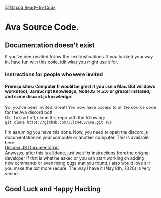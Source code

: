 [![Gitpod Ready-to-Code](https://img.shields.io/badge/Gitpod-Ready--to--Code-blue?logo=gitpod)](https://gitpod.io/#https://github.com/Julz4455/ava) 

# Ava Source Code.
## Documentation doesn't exist
If you've been invited follow the next instructions. If you hacked your way in, have fun with this code, idk what you might use it for.

### Instructions for people who were invited
#### Prerequisites: Computer (I would be great if you use a Mac. But windows works too), JavaScript Knowledge, NodeJS 14.2.0 or greater installed, and some discord.js knowledge.

So, you've been invited. Great! You now have access to all the source code for the Ava discord bot!<br>
Ok. To start off, clone this repo with the following:<br>
`git clone https://github.com/Julz4455/ava.git ava`<br>
<br>
I'm assuming you have this done. Now, you need to open the discord.js documentation on your computer or another computer. This is available here:<br>
[Discord.JS Documentation](https://discord.js.org/#/docs/main/stable/general/welcome)
<br>
Anyways, after this is all done, just wait for instructions from the original developer if that is what he asked or you can start working on adding<br>new commands or even fixing bugs that you found. I also would love it if you make the bot more secure. The way I have it (May 8th, 2020) is very secure.

## Good Luck and Happy Hacking
